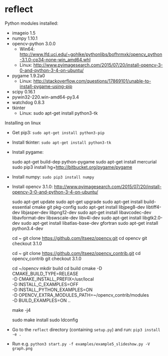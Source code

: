 # reflect

Python modules installed:
* imageio 1.5
* numpy 1.10.1
* opencv-python 3.0.0
  * Win64: http://www.lfd.uci.edu/~gohlke/pythonlibs/bofhrmxk/opencv_python-3.1.0-cp34-none-win_amd64.whl
  * Linux: http://www.pyimagesearch.com/2015/07/20/install-opencv-3-0-and-python-3-4-on-ubuntu/
* pygame 1.9.2a0
  * Linux: http://stackoverflow.com/questions/17869101/unable-to-install-pygame-using-pip
* scipy 0.16.1
* pywin32-220.win-amd64-py3.4
* watchdog 0.8.3
* tkinter
  * Linux: sudo apt-get install python3-tk

Installing on linux
* Get pip3: `sudo apt-get install python3-pip`
* Install tkinter: `sudo apt-get install python3-tk`
* Install pygame:

    sudo apt-get build-dep python-pygame
    sudo apt-get install mercurial
    sudo pip3 install hg+http://bitbucket.org/pygame/pygame

* Install numpy: `sudo pip3 install numpy`
* Install opencv 3.1.0: http://www.pyimagesearch.com/2015/07/20/install-opencv-3-0-and-python-3-4-on-ubuntu/

    sudo apt-get update
    sudo apt-get upgrade
    sudo apt-get install build-essential cmake git pkg-config
    sudo apt-get install libjpeg8-dev libtiff4-dev libjasper-dev libpng12-dev
    sudo apt-get install libavcodec-dev libavformat-dev libswscale-dev libv4l-dev
    sudo apt-get install libgtk2.0-dev
    sudo apt-get install libatlas-base-dev gfortran
    sudo apt-get install python3.4-dev

    cd ~
    git clone https://github.com/Itseez/opencv.git
    cd opencv
    git checkout 3.1.0

    cd ~
    git clone https://github.com/Itseez/opencv_contrib.git
    cd opencv_contrib
    git checkout 3.1.0

    cd ~/opencv
    mkdir build
    cd build
    cmake -D CMAKE_BUILD_TYPE=RELEASE \
      -D CMAKE_INSTALL_PREFIX=/usr/local \
      -D INSTALL_C_EXAMPLES=OFF \
      -D INSTALL_PYTHON_EXAMPLES=ON \
      -D OPENCV_EXTRA_MODULES_PATH=~/opencv_contrib/modules \
      -D BUILD_EXAMPLES=ON ..

    make -j4

    sudo make install
    sudo ldconfig

* Go to the `reflect` directory (containing `setup.py`) and run: `pip3 install -e .`
* Run e.g. `python3 start.py -f examples/example5_slideshow.py -V graph.png`









